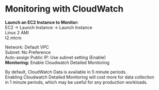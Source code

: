# Monitoring with CloudWatch

**Launch an EC2 Instance to Monitor:**\
EC2 → Launch Instance → Launch Instance \
Linux 2 AMI \
t2.micro

Network: Default VPC \
Subnet: No Preference \
Auto-assign Public IP: Use subnet setting (Enable) \
**Monitoring:** Enable Cloudwatch Detailed Monitoring

By default, CloudWatch Data is available in 5 minute periods. \
Enabling Cloudwatch Detailed Monitoring will cost more for data collection in 1 minute periods, which may be useful for any production workloads.

